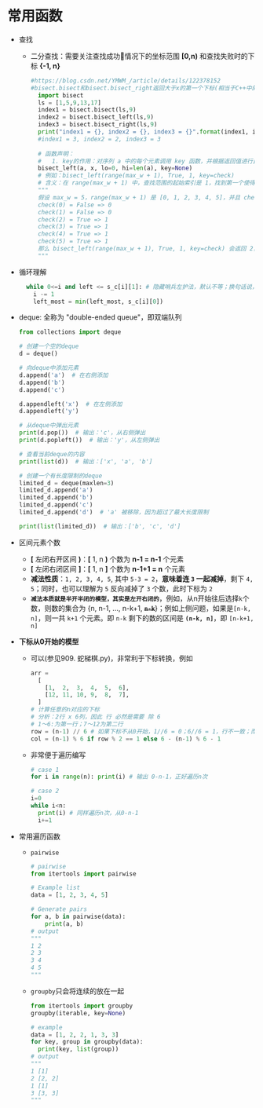 # 常用函数

* 查找
  * 二分查找：需要关注查找成功情况下的坐标范围 **[0,n)** 和查找失败时的下标 **{-1, n}**
    ```python
    #https://blog.csdn.net/YMWM_/article/details/122378152
    #bisect.bisect和bisect.bisect_right返回大于x的第一个下标(相当于C++中的upper_bound)，bisect.bisect_left返回大于等于x的第一个下标(相当于C++中的lower_bound)。
      import bisect
      ls = [1,5,9,13,17]
      index1 = bisect.bisect(ls,9)
      index2 = bisect.bisect_left(ls,9)
      index3 = bisect.bisect_right(ls,9)
      print("index1 = {}, index2 = {}, index3 = {}".format(index1, index2, index3))
      #index1 = 3, index2 = 2, index3 = 3
      
      # 函数声明：
      #   1. key的作用：对序列 a 中的每个元素调用 key 函数，并根据返回值进行比较。如果提供了 key，则 x 也会被 key 处理后再进行比较。
      bisect_left(a, x, lo=0, hi=len(a), key=None)
      # 例如：bisect_left(range(max_w + 1), True, 1, key=check)
      # 含义：在 range(max_w + 1) 中，查找范围的起始索引是 1，找到第一个使得 check(w) 返回 True 的权重值 w。
      """
      假设 max_w = 5，range(max_w + 1) 是 [0, 1, 2, 3, 4, 5]，并且 check 函数的返回值如下：
      check(0) = False => 0
      check(1) = False => 0
      check(2) = True => 1
      check(3) = True => 1
      check(4) = True => 1
      check(5) = True => 1
      那么 bisect_left(range(max_w + 1), True, 1, key=check) 会返回 2，因为 2 是第一个使得 check(w) 返回 True 的权重值。
      """
    ```

* 循环理解
  ```python
    while 0<=i and left <= s_c[i][1]: # 隐藏哨兵左护法，默认不等；换句话说，循环一直执行当[0,...]范围内left <= s_c[j][1]成立；而退出循环时，即为不成立left > s_c[j][1]
      i -= 1
      left_most = min(left_most, s_c[i][0])
  ```
* deque: 全称为 "double-ended queue"，即双端队列
  ```python
  from collections import deque

  # 创建一个空的deque
  d = deque()

  # 向deque中添加元素
  d.append('a')  # 在右侧添加
  d.append('b')
  d.append('c')

  d.appendleft('x')  # 在左侧添加
  d.appendleft('y')

  # 从deque中弹出元素
  print(d.pop())  # 输出：'c'，从右侧弹出
  print(d.popleft())  # 输出：'y'，从左侧弹出

  # 查看当前deque的内容
  print(list(d))  # 输出：['x', 'a', 'b']

  # 创建一个有长度限制的deque
  limited_d = deque(maxlen=3)
  limited_d.append('a')
  limited_d.append('b')
  limited_d.append('c')
  limited_d.append('d')  # 'a' 被移除，因为超过了最大长度限制

  print(list(limited_d))  # 输出：['b', 'c', 'd']
  ```
* 区间元素个数
  * **[** 左闭右开区间 **)**：**[** 1, n **)** 个数为 **n-1 = n-1** 个元素
  * **[** 左闭右闭区间 **]**：**[** 1, n **]** 个数为 **n-1+1 = n** 个元素
  * **减法性质**：`1, 2, 3, 4, 5`, 其中 `5-3 = 2`，**意味着连 `3` 一起减掉**，剩下 `4, 5`；同时，也可以理解为 `5` 反向减掉了 `3` 个数，此时下标为 `2`
  * **`减法本质就是半开半闭的模型，其实是左开右闭的`**，例如，从n开始往后选择`k`个数，则数的集合为 {n, n-1, ..., n-k+1, **~~`n-k`~~**}；例如上侧问题，如果是`[n-k, n]`，则一共 `k+1` 个元素。即 `n-k` 剩下的数的区间是 **`(n-k, n]`**，即 `[n-k+1, n]`

* **下标从0开始的模型**
  * 可以(参见909. 蛇梯棋.py)，非常利于下标转换，例如
    ```python
    arr = 
      [
        [1,  2,  3,  4,  5,  6],
        [12, 11, 10, 9,  8,  7],
      ]
    # 计算任意的n对应的下标
    # 分析：2行 x 6列，因此 行 必然是需要 除 6
    # 1～6:为第一行；7～12为第二行
    row = (n-1) // 6 # 如果下标不从0开始，1//6 = 0；6//6 = 1，行不一致；而直接减1，会使得下标从0开始，即行的下标也从0开始，和程序本身所求完美契合
    col = (n-1) % 6 if row % 2 == 1 else 6 - (n-1) % 6 - 1
    ```
  * 非常便于遍历编写 
    ```python
    # case 1
    for i in range(n): print(i) # 输出 0-n-1，正好遍历n次

    # case 2
    i=0
    while i<n: 
      print(i) # 同样遍历n次，从0-n-1
      i+=1 
    ```

* 常用遍历函数
  * `pairwise`
    ```python
    # pairwise
    from itertools import pairwise

    # Example list
    data = [1, 2, 3, 4, 5]

    # Generate pairs
    for a, b in pairwise(data):
        print(a, b)
    # output
    """
    1 2
    2 3
    3 4
    4 5
    """
    ```
  * `groupby`只会将连续的放在一起
    ```python
    from itertools import groupby
    groupby(iterable, key=None)

    # example
    data = [1, 2, 2, 1, 3, 3]
    for key, group in groupby(data):
      print(key, list(group))
    # output
    """
    1 [1]
    2 [2, 2]
    1 [1] 
    3 [3, 3]
    """
    ```